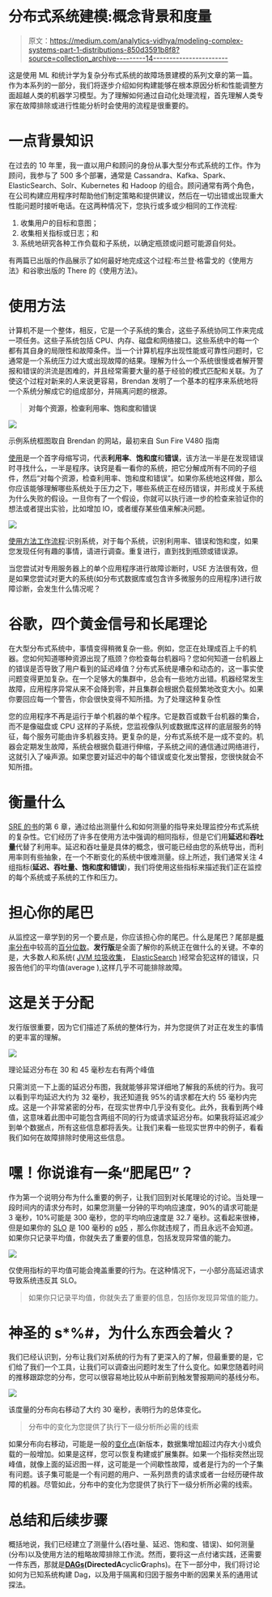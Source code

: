 # 分布式系统建模:概念背景和度量

> 原文：<https://medium.com/analytics-vidhya/modeling-complex-systems-part-1-distributions-850d3591b8f8?source=collection_archive---------14----------------------->

这是使用 ML 和统计学为复杂分布式系统的故障场景建模的系列文章的第一篇。作为本系列的一部分，我们将逐步介绍如何构建能够在根本原因分析和性能调整方面超越人类的机器学习模型。为了理解如何通过自动化处理流程，首先理解人类专家在故障排除或进行性能分析时会使用的流程是很重要的。

# 一点背景知识

在过去的 10 年里，我一直以用户和顾问的身份从事大型分布式系统的工作。作为顾问，我参与了 500 多个部署，通常是 Cassandra、Kafka、Spark、ElasticSearch、Solr、Kubernetes 和 Hadoop 的组合。顾问通常有两个角色，在公司构建应用程序时帮助他们制定策略和提供建议，然后在一切出错或出现重大性能问题时接听电话。在这两种情况下，您执行或多或少相同的工作流程:

1.  收集用户的目标和意图；
2.  收集相关指标或日志；和
3.  系统地研究各种工作负载和子系统，以确定瓶颈或问题可能源自何处。

有两篇已出版的作品展示了如何最好地完成这个过程:布兰登·格雷戈的《使用方法》和谷歌出版的 There 的《使用方法》。

# 使用方法

计算机不是一个整体，相反，它是一个子系统的集合，这些子系统协同工作来完成一项任务。这些子系统包括 CPU、内存、磁盘和网络接口。这些系统中的每一个都有其自身的局限性和故障条件。当一个计算机程序出现性能或可靠性问题时，它通常是一个系统压力过大或出现故障的结果。理解为什么一个系统很慢或者解开警报和错误的洪流是困难的，并且经常需要大量的基于经验的模式匹配和关联。为了使这个过程对新来的人来说更容易，Brendan 发明了一个基本的程序来系统地将一个系统分解成它的组成部分，并隔离问题的根源。

> **对每个资源，检查利用率、饱和度和错误**

![](img/a428371f15d2fabc5edeec12bba5ecb5.png)

示例系统框图取自 Brendan 的网站，最初来自 Sun Fire V480 指南

[使用](http://www.brendangregg.com/usemethod.html)是一个首字母缩写词，代表**利用率**、**饱和度**和**错误**，该方法一半是在发现错误时寻找什么，一半是程序。诀窍是看一看你的系统，把它分解成所有不同的子组件，然后“对每个资源，检查利用率、饱和度和错误”。如果你系统地这样做，那么你应该能够理解哪些系统处于压力之下，哪些系统正在经历错误，并形成关于系统为什么失败的假设。一旦你有了一个假设，你就可以执行进一步的检查来验证你的想法或者提出实验，比如增加 IO，或者缓存某些值来解决问题。

![](img/b9f74b461cde41f3c0ec240ab54f5db2.png)

[使用方法工作流程](http://www.brendangregg.com/usemethod.html):识别系统，对于每个系统，识别利用率、错误和饱和度，如果您发现任何有趣的事情，请进行调查。重复进行，直到找到瓶颈或错误源。

当您尝试对专用服务器上的单个应用程序进行故障诊断时，USE 方法很有效，但是如果您尝试对更大的系统(如分布式数据库或包含许多微服务的应用程序)进行故障诊断，会发生什么情况呢？

# 谷歌，四个黄金信号和长尾理论

在大型分布式系统中，事情变得稍微复杂一些。例如，您正在处理成百上千的机器。您如何知道哪种资源出现了瓶颈？你检查每台机器吗？您如何知道一台机器上的错误是否导致了用户看到的延迟峰值？分布式系统是嘈杂和动态的，这一事实使问题变得更加复杂。在一个足够大的集群中，总会有一些地方出错。机器经常发生故障，应用程序异常从来不会降到零，并且集群会根据负载频繁地改变大小。如果你要回应每一个警告，你会很快变得不知所措。为了处理这种复杂性

您的应用程序不再是运行于单个机器的单个程序。它是数百或数千台机器的集合，而不是像磁盘或 CPU 这样的子系统，您监视像队列或数据库这样的底层服务的特征，每个服务可能由许多机器支持。更复杂的是，分布式系统不是一成不变的。机器会定期发生故障，系统会根据负载进行伸缩，子系统之间的通信通过网络进行，这就引入了噪声源。如果您要对延迟中的每个错误或变化发出警报，您很快就会不知所措。

# 衡量什么

[SRE 的书](https://landing.google.com/sre/sre-book/toc/)的第 6 章，通过给出测量什么和如何测量的指导来处理监控分布式系统的复杂性。它们经历了许多在使用方法中强调的相同指标，但是它们用**延迟**和**吞吐量**代替了利用率。延迟和吞吐量是具体的概念，很可能已经由您的系统导出，而利用率则有些抽象，在一个不断变化的系统中很难测量。综上所述，我们通常关注 4 组指标(**延迟、吞吐量、饱和度和错误**)，我们将使用这些指标来描述我们正在监控的每个系统或子系统的工作和压力。

# 担心你的尾巴

从监控这一章学到的另一个要点是，你应该担心你的尾巴。什么是尾巴？尾部是[概率分布](https://en.wikipedia.org/wiki/Probability_distribution)中较高的[百分位数](https://en.wikipedia.org/wiki/Percentile)。**发行版**是全面了解你的系统正在做什么的关键。不幸的是，大多数人和系统( [JVM 垃圾收集](https://docs.oracle.com/cd/E17802_01/j2se/j2se/1.5.0/jcp/beta1/apidiffs/java/lang/management/GarbageCollectorMBean.html)， [ElasticSearch](https://www.elastic.co/guide/en/elasticsearch/guide/master/_monitoring_individual_nodes.html) )经常会犯这样的错误，只报告他们的平均值(average ),这样几乎不可能排除故障。

# 这是关于分配

发行版很重要，因为它们描述了系统的整体行为，并为您提供了对正在发生的事情的更丰富的理解。

![](img/db53d42b79d1668d44256ad436b75c7d.png)

理论延迟分布在 30 和 45 毫秒左右有两个峰值

只需浏览一下上面的延迟分布图，我就能够非常详细地了解我的系统的行为。我可以看到平均延迟大约为 32 毫秒，我还知道我 95%的请求都在大约 55 毫秒内完成。这是一个非常紧密的分布，在现实世界中几乎没有变化。此外，我看到两个峰值，这意味着此图中可能包含两组不同的行为或请求延迟分布。如果我将延迟减少到单个数据点，所有这些信息都将丢失。让我们来看一些现实世界中的例子，看看我们如何在故障排除时使用这些信息。

# 嘿！你说谁有一条“肥尾巴”？

作为第一个说明分布为什么重要的例子，让我们回到对长尾理论的讨论。当处理一段时间内的请求分布时，如果您测量一分钟的平均响应速度，90%的请求可能是 3 毫秒，10%可能是 300 毫秒，您的平均响应速度是 32.7 毫秒。这看起来很棒，但是如果你的 [SLO](https://en.wikipedia.org/wiki/Service-level_objective) 是 100 毫秒的 [p95](https://en.wikipedia.org/wiki/Percentile) ，那么你就违规了，而且永远不会知道。如果你只记录平均值，你就失去了重要的信息，包括发现异常值的能力。

![](img/31cfcd0dc55bbc33b3e9d2be6f1dccfe.png)

仅使用指标的平均值可能会掩盖重要的行为。在这种情况下，一小部分高延迟请求导致系统违反其 SLO。

> 如果你只记录平均值，你就失去了重要的信息，包括你发现异常值的能力。

# 神圣的 s*%#，为什么东西会着火？

我们已经认识到，分布让我们对系统的行为有了更深入的了解，但最重要的是，它们给了我们一个工具，让我们可以调查出问题时发生了什么变化。如果您随着时间的推移跟踪您的分布，您可以很容易地比较从中断前到触发警报期间的基线分布。

![](img/6c3694bca7a2143d7fce0e810226d872.png)

该度量的分布向右移动了大约 30 毫秒，表明行为的总体变化。

> 分布中的变化为您提供了执行下一级分析所必需的线索

如果分布向右移动，可能是一般的[变化点](https://en.wikipedia.org/wiki/Change_detection)(新版本，数据集增加超过内存大小)或负载的一般增加。如果是这样，您可以恢复构建或扩展集群。如果一个指标突然出现峰值，就像上面的延迟图一样，这可能是一个间歇性故障，或者是行为的一个子集有问题。该子集可能是一个有问题的用户、一系列昂贵的请求或者一台经历硬件故障的机器。尽管如此，分布中的变化为您提供了执行下一级分析所必需的线索。

# 总结和后续步骤

概括地说，我们已经建立了测量什么(吞吐量、延迟、饱和度、错误)、如何测量(分布)以及使用方法的粗略故障排除工作流。然而，要将这一点付诸实践，还需要一件东西，那就是[**DAGs**](https://en.wikipedia.org/wiki/Directed_acyclic_graph)**(**Directed**A**cyclic**G**raphs)。在下一部分中，我们将讨论如何为已知系统构建 Dag，以及用于隔离和归因于服务中断的因果关系的通用试探法。